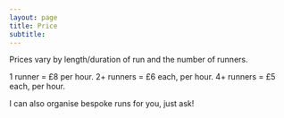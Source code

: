 ```yaml
---
layout: page
title: Price
subtitle: 
---
```

Prices vary by length/duration of run and the number of runners. 

1 runner = £8 per hour.
2+ runners = £6 each, per hour. 
4+ runners = £5 each, per hour.

 
I can also organise bespoke runs for you, just ask!
